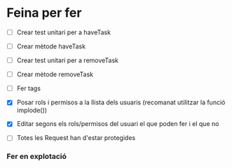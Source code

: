 # Feina per fer
- [ ] Crear test unitari per a haveTask
- [ ] Crear mètode haveTask
- [ ] Crear test unitari per a removeTask
- [ ] Crear mètode removeTask

- [ ] Fer tags

- [X] Posar rols i permisos a la llista dels usuaris (recomanat utilitzar la funció implode())
- [X] Editar segons els rols/permisos del usuari el que poden fer i el que no
- [ ] Totes les Request han d'estar protegides

### Fer en explotació
